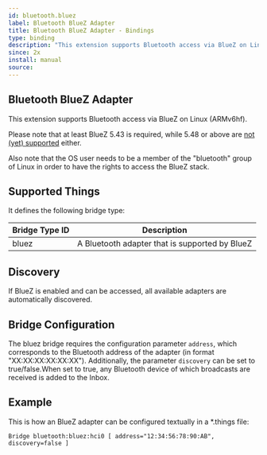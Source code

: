 ```yaml
---
id: bluetooth.bluez
label: Bluetooth BlueZ Adapter
title: Bluetooth BlueZ Adapter - Bindings
type: binding
description: "This extension supports Bluetooth access via BlueZ on Linux (ARMv6hf)."
since: 2x
install: manual
source: 
---
```


<!-- Attention authors: Do not edit directly. Please add your changes to the appropriate source repository -->


## Bluetooth BlueZ Adapter

This extension supports Bluetooth access via BlueZ on Linux (ARMv6hf).

Please note that at least BlueZ 5.43 is required, while 5.48 or above are [not (yet) supported](https://github.com/intel-iot-devkit/tinyb/issues/131) either.

Also note that the OS user needs to be a member of the "bluetooth" group of Linux in order to have the rights to access the BlueZ stack.

## Supported Things

It defines the following bridge type:

| Bridge Type ID | Description                                                               |
|----------------|---------------------------------------------------------------------------|
| bluez          | A Bluetooth adapter that is supported by BlueZ                            |


## Discovery

If BlueZ is enabled and can be accessed, all available adapters are automatically discovered.

## Bridge Configuration

The bluez bridge requires the configuration parameter `address`, which corresponds to the Bluetooth address of the adapter (in format "XX:XX:XX:XX:XX:XX").
Additionally, the parameter `discovery` can be set to true/false.When set to true, any Bluetooth device of which broadcasts are received is added to the Inbox.

## Example

This is how an BlueZ adapter can be configured textually in a *.things file:

```
Bridge bluetooth:bluez:hci0 [ address="12:34:56:78:90:AB", discovery=false ]
```

<DocPreviousVersions/>
<EditPageLink/>
